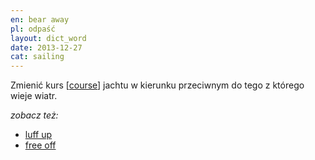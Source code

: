 ```yaml
---
en: bear away
pl: odpaść
layout: dict_word
date: 2013-12-27
cat: sailing
---
```


Zmienić kurs [[course](/dict/c/course/)] jachtu w kierunku przeciwnym do tego z którego wieje wiatr.

*zobacz też:*

* [luff up](/dict/l/luff-up/)
* [free off](/dict/f/free-off/)
